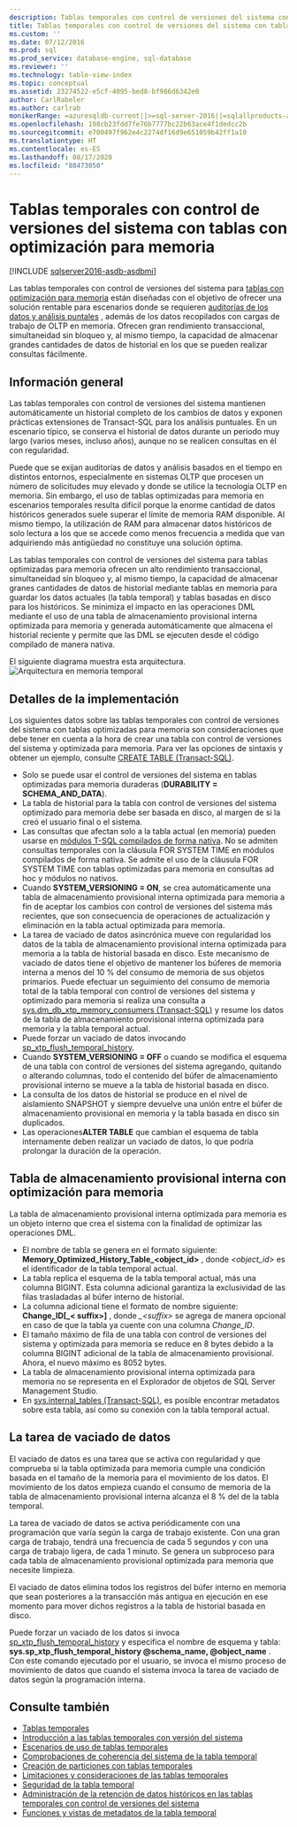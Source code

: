 ```yaml
---
description: Tablas temporales con control de versiones del sistema con tablas con optimización para memoria
title: Tablas temporales con control de versiones del sistema con tablas con optimización para memoria | Microsoft Docs
ms.custom: ''
ms.date: 07/12/2016
ms.prod: sql
ms.prod_service: database-engine, sql-database
ms.reviewer: ''
ms.technology: table-view-index
ms.topic: conceptual
ms.assetid: 23274522-e5cf-4095-bed8-bf986d6342e0
author: CarlRabeler
ms.author: carlrab
monikerRange: =azuresqldb-current||>=sql-server-2016||=sqlallproducts-allversions||>=sql-server-linux-2017||=azuresqldb-mi-current
ms.openlocfilehash: 198cb23fdd7fe76b7777bc22b63ace4f1dedcc2b
ms.sourcegitcommit: e700497f962e4c2274df16d9e651059b42ff1a10
ms.translationtype: HT
ms.contentlocale: es-ES
ms.lasthandoff: 08/17/2020
ms.locfileid: "88473050"
---
```

# <a name="system-versioned-temporal-tables-with-memory-optimized-tables"></a>Tablas temporales con control de versiones del sistema con tablas con optimización para memoria

[!INCLUDE [sqlserver2016-asdb-asdbmi](../../includes/applies-to-version/sqlserver2016-asdb-asdbmi.md)]

Las tablas temporales con control de versiones del sistema para [tablas con optimización para memoria](../../relational-databases/in-memory-oltp/memory-optimized-tables.md) están diseñadas con el objetivo de ofrecer una solución rentable para escenarios donde se requieren [auditorías de los datos y análisis puntales](https://msdn.microsoft.com/library/mt631669.aspx) , además de los datos recopilados con cargas de trabajo de OLTP en memoria. Ofrecen gran rendimiento transaccional, simultaneidad sin bloqueo y, al mismo tiempo, la capacidad de almacenar grandes cantidades de datos de historial en los que se pueden realizar consultas fácilmente.

## <a name="overview"></a>Información general

Las tablas temporales con control de versiones del sistema mantienen automáticamente un historial completo de los cambios de datos y exponen prácticas extensiones de Transact-SQL para los análisis puntuales. En un escenario típico, se conserva el historial de datos durante un periodo muy largo (varios meses, incluso años), aunque no se realicen consultas en él con regularidad.

Puede que se exijan auditorías de datos y análisis basados en el tiempo en distintos entornos, especialmente en sistemas OLTP que procesen un número de solicitudes muy elevado y donde se utilice la tecnología OLTP en memoria. Sin embargo, el uso de tablas optimizadas para memoria en escenarios temporales resulta difícil porque la enorme cantidad de datos históricos generados suele superar el límite de memoria RAM disponible. Al mismo tiempo, la utilización de RAM para almacenar datos históricos de solo lectura a los que se accede como menos frecuencia a medida que van adquiriendo más antigüedad no constituye una solución óptima.

Las tablas temporales con control de versiones del sistema para tablas optimizadas para memoria ofrecen un alto rendimiento transaccional, simultaneidad sin bloqueo y, al mismo tiempo, la capacidad de almacenar granes cantidades de datos de historial mediante tablas en memoria para guardar los datos actuales (la tabla temporal) y tablas basadas en disco para los históricos. Se minimiza el impacto en las operaciones DML mediante el uso de una tabla de almacenamiento provisional interna optimizada para memoria y generada automáticamente que almacena el historial reciente y permite que las DML se ejecuten desde el código compilado de manera nativa.

El siguiente diagrama muestra esta arquitectura. ![Arquitectura en memoria temporal](../../relational-databases/tables/media/temporal-in-memory-architecture.png "Arquitectura en memoria temporal")

## <a name="implementation-details"></a>Detalles de la implementación

Los siguientes datos sobre las tablas temporales con control de versiones del sistema con tablas optimizadas para memoria son consideraciones que debe tener en cuenta a la hora de crear una tabla con control de versiones del sistema y optimizada para memoria. Para ver las opciones de sintaxis y obtener un ejemplo, consulte [CREATE TABLE &#40;Transact-SQL&#41;](../../t-sql/statements/create-table-transact-sql.md).

- Solo se puede usar el control de versiones del sistema en tablas optimizadas para memoria duraderas (**DURABILITY = SCHEMA_AND_DATA**).
- La tabla de historial para la tabla con control de versiones del sistema optimizado para memoria debe ser basada en disco, al margen de si la creó el usuario final o el sistema.
- Las consultas que afectan solo a la tabla actual (en memoria) pueden usarse en [módulos T-SQL compilados de forma nativa](https://msdn.microsoft.com/library/dn133184.aspx). No se admiten consultas temporales con la cláusula FOR SYSTEM TIME en módulos compilados de forma nativa. Se admite el uso de la cláusula FOR SYSTEM TIME con tablas optimizadas para memoria en consultas ad hoc y módulos no nativos.
- Cuando **SYSTEM_VERSIONING = ON**, se crea automáticamente una tabla de almacenamiento provisional interna optimizada para memoria a fin de aceptar los cambios con control de versiones del sistema más recientes, que son consecuencia de operaciones de actualización y eliminación en la tabla actual optimizada para memoria.
- La tarea de vaciado de datos asincrónica mueve con regularidad los datos de la tabla de almacenamiento provisional interna optimizada para memoria a la tabla de historial basada en disco. Este mecanismo de vaciado de datos tiene el objetivo de mantener los búferes de memoria interna a menos del 10 % del consumo de memoria de sus objetos primarios. Puede efectuar un seguimiento del consumo de memoria total de la tabla temporal con control de versiones del sistema y optimizado para memoria si realiza una consulta a [sys.dm_db_xtp_memory_consumers &#40;Transact-SQL&#41;](../../relational-databases/system-dynamic-management-views/sys-dm-db-xtp-memory-consumers-transact-sql.md) y resume los datos de la tabla de almacenamiento provisional interna optimizada para memoria y la tabla temporal actual.
- Puede forzar un vaciado de datos invocando [sp_xtp_flush_temporal_history](../../relational-databases/system-stored-procedures/temporal-table-sp-xtp-flush-temporal-history.md).
- Cuando **SYSTEM_VERSIONING = OFF** o cuando se modifica el esquema de una tabla con control de versiones del sistema agregando, quitando o alterando columnas, todo el contenido del búfer de almacenamiento provisional interno se mueve a la tabla de historial basada en disco.
- La consulta de los datos de historial se produce en el nivel de aislamiento SNAPSHOT y siempre devuelve una unión entre el búfer de almacenamiento provisional en memoria y la tabla basada en disco sin duplicados.
- Las operaciones**ALTER TABLE** que cambian el esquema de tabla internamente deben realizar un vaciado de datos, lo que podría prolongar la duración de la operación.

## <a name="the-internal-memory-optimized-staging-table"></a>Tabla de almacenamiento provisional interna con optimización para memoria

La tabla de almacenamiento provisional interna optimizada para memoria es un objeto interno que crea el sistema con la finalidad de optimizar las operaciones DML.

- El nombre de tabla se genera en el formato siguiente: **Memory_Optimized_History_Table_<object_id>** , donde *<object_id>* es el identificador de la tabla temporal actual.
- La tabla replica el esquema de la tabla temporal actual, más una columna BIGINT. Esta columna adicional garantiza la exclusividad de las filas trasladadas al búfer interno de historial.
- La columna adicional tiene el formato de nombre siguiente: **Change_ID[_< suffix>]** , donde *_\<suffix>* se agrega de manera opcional en caso de que la tabla ya cuente con una columna *Change_ID*.
- El tamaño máximo de fila de una tabla con control de versiones del sistema y optimizada para memoria se reduce en 8 bytes debido a la columna BIGINT adicional de la tabla de almacenamiento provisional. Ahora, el nuevo máximo es 8052 bytes.
- La tabla de almacenamiento provisional interna optimizada para memoria no se representa en el Explorador de objetos de SQL Server Management Studio.
- En [sys.internal_tables &#40;Transact-SQL&#41;](../../relational-databases/system-catalog-views/sys-internal-tables-transact-sql.md), es posible encontrar metadatos sobre esta tabla, así como su conexión con la tabla temporal actual.

## <a name="the-data-flush-task"></a>La tarea de vaciado de datos

El vaciado de datos es una tarea que se activa con regularidad y que comprueba si la tabla optimizada para memoria cumple una condición basada en el tamaño de la memoria para el movimiento de los datos. El movimiento de los datos empieza cuando el consumo de memoria de la tabla de almacenamiento provisional interna alcanza el 8 % del de la tabla temporal.

La tarea de vaciado de datos se activa periódicamente con una programación que varía según la carga de trabajo existente. Con una gran carga de trabajo, tendrá una frecuencia de cada 5 segundos y con una carga de trabajo ligera, de cada 1 minuto. Se genera un subproceso para cada tabla de almacenamiento provisional optimizada para memoria que necesite limpieza.

El vaciado de datos elimina todos los registros del búfer interno en memoria que sean posteriores a la transacción más antigua en ejecución en ese momento para mover dichos registros a la tabla de historial basada en disco.

Puede forzar un vaciado de los datos si invoca [sp_xtp_flush_temporal_history](../../relational-databases/system-stored-procedures/temporal-table-sp-xtp-flush-temporal-history.md) y especifica el nombre de esquema y tabla: **sys.sp_xtp_flush_temporal_history @schema_name, @object_name** . Con este comando ejecutado por el usuario, se invoca el mismo proceso de movimiento de datos que cuando el sistema invoca la tarea de vaciado de datos según la programación interna.

## <a name="see-also"></a>Consulte también

- [Tablas temporales](../../relational-databases/tables/temporal-tables.md)
- [Introducción a las tablas temporales con versión del sistema](../../relational-databases/tables/getting-started-with-system-versioned-temporal-tables.md)
- [Escenarios de uso de tablas temporales](../../relational-databases/tables/temporal-table-usage-scenarios.md)
- [Comprobaciones de coherencia del sistema de la tabla temporal](../../relational-databases/tables/temporal-table-system-consistency-checks.md)
- [Creación de particiones con tablas temporales](../../relational-databases/tables/partitioning-with-temporal-tables.md)
- [Limitaciones y consideraciones de las tablas temporales](../../relational-databases/tables/temporal-table-considerations-and-limitations.md)
- [Seguridad de la tabla temporal](../../relational-databases/tables/temporal-table-security.md)
- [Administración de la retención de datos históricos en las tablas temporales con control de versiones del sistema](../../relational-databases/tables/manage-retention-of-historical-data-in-system-versioned-temporal-tables.md)
- [Funciones y vistas de metadatos de la tabla temporal](../../relational-databases/tables/temporal-table-metadata-views-and-functions.md)
